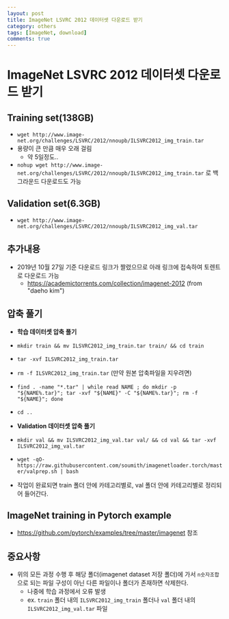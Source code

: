 ```yaml
---
layout: post
title: ImageNet LSVRC 2012 데이터셋 다운로드 받기
category: others
tags: [ImageNet, download]
comments: true
---
```


# ImageNet LSVRC 2012 데이터셋 다운로드 받기

## Training set(138GB)
- `wget http://www.image-net.org/challenges/LSVRC/2012/nnoupb/ILSVRC2012_img_train.tar`
- 용량이 큰 만큼 매우 오래 걸림
  - 약 5일정도..
- `nohup wget http://www.image-net.org/challenges/LSVRC/2012/nnoupb/ILSVRC2012_img_train.tar` 로 백그라운드 다운로드도 가능

## Validation set(6.3GB)
- `wget http://www.image-net.org/challenges/LSVRC/2012/nnoupb/ILSVRC2012_img_val.tar`

## 추가내용
- 2019년 10월 27일 기준 다운로드 링크가 짤렸으므로 아래 링크에 접속하여 토렌트로 다운로드 가능
  - https://academictorrents.com/collection/imagenet-2012 (from "daeho kim")

## 압축 풀기
- __학습 데이터셋 압축 풀기__
- `mkdir train && mv ILSVRC2012_img_train.tar train/ && cd train`
- `tar -xvf ILSVRC2012_img_train.tar`
- `rm -f ILSVRC2012_img_train.tar` (만약 원본 압축파일을 지우려면)
- `find . -name "*.tar" | while read NAME ; do mkdir -p "${NAME%.tar}"; tar -xvf "${NAME}" -C "${NAME%.tar}"; rm -f "${NAME}"; done`
- `cd ..`

- __Validation 데이터셋 압축 풀기__
- `mkdir val && mv ILSVRC2012_img_val.tar val/ && cd val && tar -xvf ILSVRC2012_img_val.tar`
- `wget -qO- https://raw.githubusercontent.com/soumith/imagenetloader.torch/master/valprep.sh | bash`

- 작업이 완료되면 train 폴더 안에 카테고리별로, val 폴더 안에 카테고리별로 정리되어 들어간다.

## ImageNet training in Pytorch example
- https://github.com/pytorch/examples/tree/master/imagenet 참조

## 중요사항
- 위의 모든 과정 수행 후 해당 폴더(imagenet dataset 저장 폴더)에 가서 `n숫자조합` 으로 되는 파일 구성이 아닌 다른 파일이나 폴더가 존재하면 삭제한다.
  - 나중에 학습 과정에서 오류 발생
  - ex. `train` 폴더 내의 `ILSVRC2012_img_train` 폴더나 `val` 폴더 내의 `ILSVRC2012_img_val.tar` 파일
